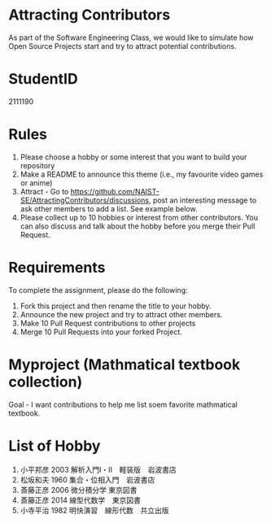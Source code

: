 # Attracting Contributors
As part of the Software Engineering Class, we would like to simulate how Open Source Projects start and try to attract potential contributions.

# StudentID
2111190

# Rules

1. Please choose a hobby or some interest that you want to build your repository
2. Make a README to announce this theme (i.e., my favourite video games or anime)
3. Attract - Go to https://github.com/NAIST-SE/AttractingContributors/discussions, post an interesting message to ask other members to add a list. See example below.
4. Please collect up to 10 hobbies or interest from other contributors. You can also discuss and talk about the hobby before you merge their Pull Request.

# Requirements
To complete the assignment, please do the following:
1. Fork this project and then rename the title to your hobby. 
2. Announce the new project and try to attract other members.
3. Make 10 Pull Request contributions to other projects
4. Merge 10 Pull Requests into your forked Project.


# Myproject (Mathmatical textbook collection)
Goal - I want contributions to help me list soem favorite mathmatical textbook.


# List of Hobby
1. 小平邦彦 2003 解析入門Ⅰ・Ⅱ　軽装版　岩波書店
2. 松坂和夫 1960 集合・位相入門　岩波書店
3. 斎藤正彦 2006 微分積分学 東京図書
4. 斎藤正彦 2014 線型代数学　東京図書
5. 小寺平治 1982 明快演習　線形代数　共立出版
